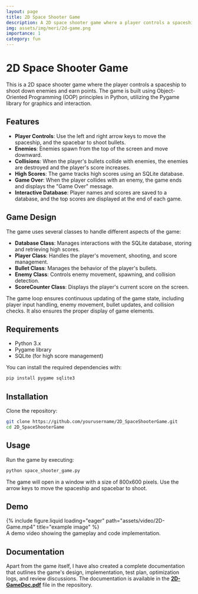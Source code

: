 ```yaml
---
layout: page
title: 2D Space Shooter Game
description: A 2D space shooter game where a player controls a spaceship to shoot down enemies and earn points. It was developed using OOP concepts and techniques in Python.
img: assets/img/meri/2d-game.png
importance: 1
category: fun
---
```


# 2D Space Shooter Game

This is a 2D space shooter game where the player controls a spaceship to shoot down enemies and earn points. The game is built using Object-Oriented Programming (OOP) principles in Python, utilizing the Pygame library for graphics and interaction.

## Features

- **Player Controls**: Use the left and right arrow keys to move the spaceship, and the spacebar to shoot bullets.
- **Enemies**: Enemies spawn from the top of the screen and move downward.
- **Collisions**: When the player's bullets collide with enemies, the enemies are destroyed and the player's score increases.
- **High Scores**: The game tracks high scores using an SQLite database.
- **Game Over**: When the player collides with an enemy, the game ends and displays the "Game Over" message.
- **Interactive Database**: Player names and scores are saved to a database, and the top scores are displayed at the end of each game.

## Game Design

The game uses several classes to handle different aspects of the game:

- **Database Class**: Manages interactions with the SQLite database, storing and retrieving high scores.
- **Player Class**: Handles the player's movement, shooting, and score management.
- **Bullet Class**: Manages the behavior of the player's bullets.
- **Enemy Class**: Controls enemy movement, spawning, and collision detection.
- **ScoreCounter Class**: Displays the player's current score on the screen.

The game loop ensures continuous updating of the game state, including player input handling, enemy movement, bullet updates, and collision checks. It also ensures the proper display of game elements.

## Requirements

- Python 3.x
- Pygame library
- SQLite (for high score management)

You can install the required dependencies with:

```bash
pip install pygame sqlite3
```

## Installation

Clone the repository:

```bash
git clone https://github.com/yourusername/2D_SpaceShooterGame.git
cd 2D_SpaceShooterGame
```

## Usage

Run the game by executing:

```bash
python space_shooter_game.py
```

The game will open in a window with a size of 800x600 pixels. Use the arrow keys to move the spaceship and spacebar to shoot.

## Demo

<div class="row">
    <div class="col-sm mt-3 mt-md-0">
        {% include figure.liquid loading="eager" path="assets/video/2D-Game.mp4" title="example image" %}
    </div>
</div>
<div class="caption">
    A demo video showing the gameplay and code implementation.
</div>

## Documentation

Apart from the game itself, I have also created a complete documentation that outlines the game's design, implementation, test plan, optimization logs, and review discussions. The documentation is available in the [**2D-GameDoc.pdf**](assets/pdf/2D-GameDoc.pdf) file in the repository.
